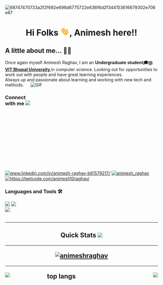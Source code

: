 ![68747470733a2f2f692e696d6775722e636f6d2f344153616679302e706e67](https://user-images.githubusercontent.com/80635510/149666617-b194a515-9bee-492e-8c47-90ef758fbb97.png)
<h1 align="center">Hi Folks <img width="30px" margin="0px" src="https://raw.githubusercontent.com/ABSphreak/ABSphreak/master/gifs/Hi.gif">, Animesh here!!</h1>
<!-- <h3 align="center">I am a Computer Science student & Web developer.</h3> -->
<h2>A little about me... 👨‍💻</h2>
Once again myself Animesh Raghav,
I am an <b>Undergraduate student🎓<a href="https://vitbhopal.ac.in/">@ VIT Bhopal University </a></b> in computer science. Looking out for opportunities to work out with people and have great learning experiences. <br>
Always up and passionate about learning and working with new tech and methods.
<img align="right" alt="GIF" src="https://i.pinimg.com/originals/e4/26/70/e426702edf874b181aced1e2fa5c6cde.gif" width="420" height="290" />     
<h3 align="left">Connect with me <img width="35px" margin="0px" src="https://media.tenor.com/6ph1w40DrykAAAAi/handshake-joypixels.gif"> </h3>
<p align="left">
<a href="https://www.linkedin.com/in/animesh-raghav-b61579217?lipi=urn%3Ali%3Apage%3Ad_flagship3_profile_view_base_contact_details%3BQclzpuCKRUiPi75xJmibvQ%3D%3D" target="blank"><img align="center" src="https://raw.githubusercontent.com/rahuldkjain/github-profile-readme-generator/master/src/images/icons/Social/linked-in-alt.svg" alt="www.linkedin.com/in/animesh-raghav-b61579217/" height="30" width="40" /></a>
<a href="https://www.instagram.com/animesh_raghav/" target="blank"><img align="center" src="https://raw.githubusercontent.com/rahuldkjain/github-profile-readme-generator/master/src/images/icons/Social/instagram.svg" alt="animesh_raghav" height="30" width="40" /></a>
<a href="https://leetcode.com/animesh10raghav/" target="blank"><img align="center" src="https://raw.githubusercontent.com/rahuldkjain/github-profile-readme-generator/master/src/images/icons/Social/leet-code.svg" alt="https://leetcode.com/animesh10raghav/" height="30" width="40" /></a>
</p>
<h3 align="left">Languages and Tools 🛠️</h3>
<div align="left">
    <img src="https://skillicons.dev/icons?i=python,java,javascript,react,flutter," />
    <img src="https://skillicons.dev/icons?i=mongodb,express,nodejs,mysql,github,firebase" /><br>
    <img src="https://skillicons.dev/icons?i=postman,tensorflow,vscode,git" />
</div>
<br>
<hr/>
<h2 align= "center"> Quick Stats <img width="40px" margin="0px"src="https://media.tenor.com/GocCvG7hs78AAAAi/rocket-joypixels.gif" />
<hr/>
<p align="center"> <a href="https://github.com/ryo-ma/github-profile-trophy"><img src="https://github-profile-trophy.vercel.app/?username=animeshraghav&theme=darkhub&no-bg=true&row=1&margin-w=15&margin-h=15" alt="animeshraghav" /></a> </p>
<hr/>
<img align="right" src="https://github-readme-stats.vercel.app/api?username=animeshraghav&show_icons=true&theme=react"/>
 <img width="355" align="left" src="https://github-readme-stats.vercel.app/api/top-langs/?username=animeshraghav&hide=HTML&langs_count=8&layout=compact&theme=react&border_radius=5&size_weight=0.5&count_weight=0.5&exclude_repo=github-readme-stats" alt="top langs" />
